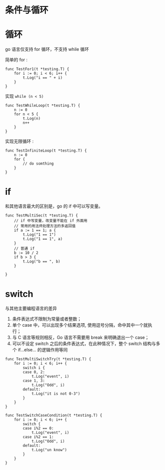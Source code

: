 
# 条件与循环

# 循环

go 语言仅支持 for 循环，不支持 while 循环

简单的 for : 

```
func TestFor1(t *testing.T) {
	for i := 0; i < 6; i++ {
		t.Log("i == " + i)
	}
}
```

实现 `while (n < 5)`

```
func TestWhileLoop(t *testing.T) {
	n := 0
	for n < 5 {
		t.Log(n)
		n++
	}
}
```

实现无限循环 :

```
func TestInfiniteLoop(t *testing.T) {
    n := 0
    for {
        // do somthing
    }
}
```

# if

和其他语言最大的区别是，go 的 if 中可以写变量。

```
func TestMultiSec(t *testing.T) {
	// if 中写变量，改变量不能在 if 外面用
	// 常用的用法师处理方法的多返回值
	if a := 1 == 1; a {
		t.Log("1 == 1")
		t.Log("1 == 1", a)
	}
	// 普通 if
	b := 10 / 2
	if b > 3 {
		t.Log("b == ", b)
	}

}
```

# switch

与其他主要编程语⾔的差异

1. 条件表达式不限制为常量或者整数；
2. 单个 case 中，可以出现多个结果选项, 使⽤逗号分隔，命中其中一个就执行；
3. 与 C 语⾔等规则相反，Go 语⾔不需要⽤ break 来明确退出⼀个 case；
4. 可以不设定 switch 之后的条件表达式，在此种情况下，整个 switch 结构与多个 if…else… 的逻辑作⽤等同

```
func TestMultiSwitchTry(t *testing.T) {
	for i := 0; i < 6; i++ {
		switch i {
		case 0, 2:
			t.Log("event", i)
		case 1, 3:
			t.Log("Odd", i)
		default:
			t.Log("it is not 0-3")
		}
	}
}

func TestSwitchCaseCondition(t *testing.T) {
	for i := 0; i < 6; i++ {
		switch {
		case i%2 == 0:
			t.Log("event", i)
		case i%2 == 1:
			t.Log("Odd", i)
		default:
			t.Log("un know")
		}
	}
}
```